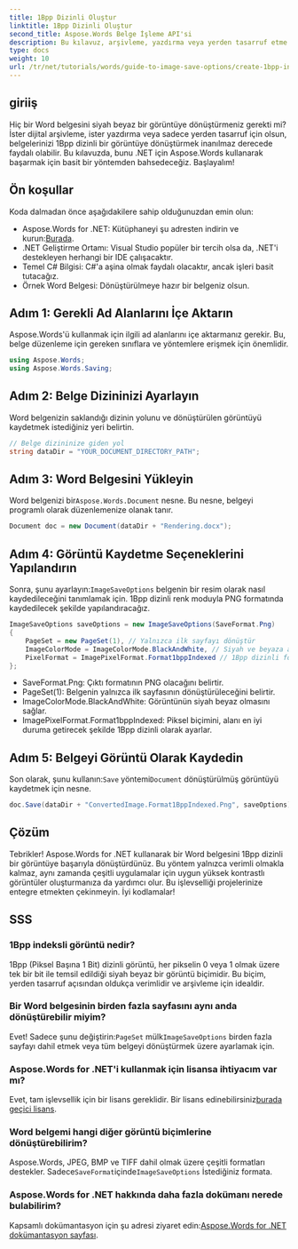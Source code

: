 ```yaml
---
title: 1Bpp Dizinli Oluştur
linktitle: 1Bpp Dizinli Oluştur
second_title: Aspose.Words Belge İşleme API'si
description: Bu kılavuz, arşivleme, yazdırma veya yerden tasarruf etme amaçlarıyla 1Bpp dizinli görüntüleri verimli bir şekilde oluşturmanıza yardımcı olacak adım adım talimatlar ve örnek kodlar sağlar.
type: docs
weight: 10
url: /tr/net/tutorials/words/guide-to-image-save-options/create-1bpp-indexed/
---
```

## giriiş

Hiç bir Word belgesini siyah beyaz bir görüntüye dönüştürmeniz gerekti mi? İster dijital arşivleme, ister yazdırma veya sadece yerden tasarruf için olsun, belgelerinizi 1Bpp dizinli bir görüntüye dönüştürmek inanılmaz derecede faydalı olabilir. Bu kılavuzda, bunu .NET için Aspose.Words kullanarak başarmak için basit bir yöntemden bahsedeceğiz. Başlayalım!

## Ön koşullar

Koda dalmadan önce aşağıdakilere sahip olduğunuzdan emin olun:

-  Aspose.Words for .NET: Kütüphaneyi şu adresten indirin ve kurun:[Burada](https://releases.aspose.com/words/net/).
- .NET Geliştirme Ortamı: Visual Studio popüler bir tercih olsa da, .NET'i destekleyen herhangi bir IDE çalışacaktır.
- Temel C# Bilgisi: C#'a aşina olmak faydalı olacaktır, ancak işleri basit tutacağız.
- Örnek Word Belgesi: Dönüştürülmeye hazır bir belgeniz olsun.

## Adım 1: Gerekli Ad Alanlarını İçe Aktarın

Aspose.Words'ü kullanmak için ilgili ad alanlarını içe aktarmanız gerekir. Bu, belge düzenleme için gereken sınıflara ve yöntemlere erişmek için önemlidir.

```csharp
using Aspose.Words;
using Aspose.Words.Saving;
```

## Adım 2: Belge Dizininizi Ayarlayın

Word belgenizin saklandığı dizinin yolunu ve dönüştürülen görüntüyü kaydetmek istediğiniz yeri belirtin.

```csharp
// Belge dizininize giden yol
string dataDir = "YOUR_DOCUMENT_DIRECTORY_PATH";
```

## Adım 3: Word Belgesini Yükleyin

Word belgenizi bir`Aspose.Words.Document` nesne. Bu nesne, belgeyi programlı olarak düzenlemenize olanak tanır.

```csharp
Document doc = new Document(dataDir + "Rendering.docx");
```

## Adım 4: Görüntü Kaydetme Seçeneklerini Yapılandırın

 Sonra, şunu ayarlayın:`ImageSaveOptions` belgenin bir resim olarak nasıl kaydedileceğini tanımlamak için. 1Bpp dizinli renk moduyla PNG formatında kaydedilecek şekilde yapılandıracağız.

```csharp
ImageSaveOptions saveOptions = new ImageSaveOptions(SaveFormat.Png)
{
    PageSet = new PageSet(1), // Yalnızca ilk sayfayı dönüştür
    ImageColorMode = ImageColorMode.BlackAndWhite, // Siyah ve beyaza ayarla
    PixelFormat = ImagePixelFormat.Format1bppIndexed // 1Bpp dizinli formatı kullanın
};
```

- SaveFormat.Png: Çıktı formatının PNG olacağını belirtir.
- PageSet(1): Belgenin yalnızca ilk sayfasının dönüştürüleceğini belirtir.
- ImageColorMode.BlackAndWhite: Görüntünün siyah beyaz olmasını sağlar.
- ImagePixelFormat.Format1bppIndexed: Piksel biçimini, alanı en iyi duruma getirecek şekilde 1Bpp dizinli olarak ayarlar.

## Adım 5: Belgeyi Görüntü Olarak Kaydedin

 Son olarak, şunu kullanın:`Save` yöntemi`Document` dönüştürülmüş görüntüyü kaydetmek için nesne.

```csharp
doc.Save(dataDir + "ConvertedImage.Format1BppIndexed.Png", saveOptions);
```

## Çözüm

Tebrikler! Aspose.Words for .NET kullanarak bir Word belgesini 1Bpp dizinli bir görüntüye başarıyla dönüştürdünüz. Bu yöntem yalnızca verimli olmakla kalmaz, aynı zamanda çeşitli uygulamalar için uygun yüksek kontrastlı görüntüler oluşturmanıza da yardımcı olur. Bu işlevselliği projelerinize entegre etmekten çekinmeyin. İyi kodlamalar!

## SSS

### 1Bpp indeksli görüntü nedir?
1Bpp (Piksel Başına 1 Bit) dizinli görüntü, her pikselin 0 veya 1 olmak üzere tek bir bit ile temsil edildiği siyah beyaz bir görüntü biçimidir. Bu biçim, yerden tasarruf açısından oldukça verimlidir ve arşivleme için idealdir.

### Bir Word belgesinin birden fazla sayfasını aynı anda dönüştürebilir miyim?
 Evet! Sadece şunu değiştirin:`PageSet` mülk`ImageSaveOptions` birden fazla sayfayı dahil etmek veya tüm belgeyi dönüştürmek üzere ayarlamak için.

### Aspose.Words for .NET'i kullanmak için lisansa ihtiyacım var mı?
 Evet, tam işlevsellik için bir lisans gereklidir. Bir lisans edinebilirsiniz[burada geçici lisans](https://purchase.aspose.com/temporary-license/).

### Word belgemi hangi diğer görüntü biçimlerine dönüştürebilirim?
 Aspose.Words, JPEG, BMP ve TIFF dahil olmak üzere çeşitli formatları destekler. Sadece`SaveFormat`içinde`ImageSaveOptions` İstediğiniz formata.

### Aspose.Words for .NET hakkında daha fazla dokümanı nerede bulabilirim?
 Kapsamlı dokümantasyon için şu adresi ziyaret edin:[Aspose.Words for .NET dokümantasyon sayfası](https://reference.aspose.com/words/net/).